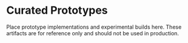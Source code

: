 # Curated Prototypes

Place prototype implementations and experimental builds here.  These
artifacts are for reference only and should not be used in production.
